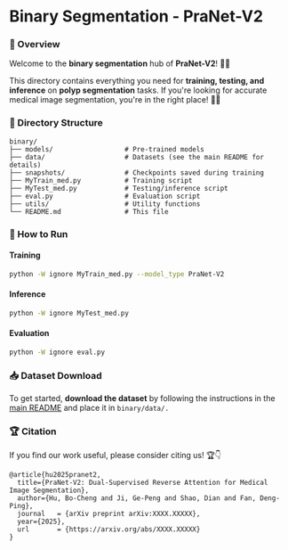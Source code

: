 # Binary Segmentation - PraNet-V2

### 📌 Overview

Welcome to the **binary segmentation** hub of **PraNet-V2**! 🏥✨  

This directory contains everything you need for **training, testing, and inference** on **polyp segmentation** tasks. If you're looking for accurate medical image segmentation, you're in the right place! 💪🎉

### 📂 Directory Structure

```
binary/
├── models/                  # Pre-trained models
├── data/                    # Datasets (see the main README for details)
├── snapshots/               # Checkpoints saved during training
├── MyTrain_med.py           # Training script
├── MyTest_med.py            # Testing/inference script
├── eval.py                  # Evaluation script
├── utils/                   # Utility functions
└── README.md                # This file
```

### 🚀 How to Run

#### **Training**
```bash
python -W ignore MyTrain_med.py --model_type PraNet-V2
```

#### Inference

```bash
python -W ignore MyTest_med.py
```

#### Evaluation

```bash
python -W ignore eval.py
```

### 📥 Dataset Download

To get started, **download the dataset** by following the instructions in the [main README](../README.md) and place it in `binary/data/.`

### 🏆 Citation

If you find our work useful, please consider citing us! 🏆👇

```
@article{hu2025pranet2,
  title={PraNet-V2: Dual-Supervised Reverse Attention for Medical Image Segmentation},
  author={Hu, Bo-Cheng and Ji, Ge-Peng and Shao, Dian and Fan, Deng-Ping},
  journal   = {arXiv preprint arXiv:XXXX.XXXXX},
  year={2025},
  url       = {https://arxiv.org/abs/XXXX.XXXXX}
}	
```

